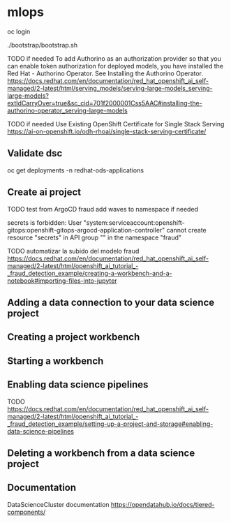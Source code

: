 # mlops

oc login

./bootstrap/bootstrap.sh

TODO if needed
To add Authorino as an authorization provider so that you can enable token authorization for deployed models, you have installed the Red Hat - Authorino Operator. See Installing the Authorino Operator.
https://docs.redhat.com/en/documentation/red_hat_openshift_ai_self-managed/2-latest/html/serving_models/serving-large-models_serving-large-models?extIdCarryOver=true&sc_cid=701f2000001Css5AAC#installing-the-authorino-operator_serving-large-models

TODO if needed
Use Existing OpenShift Certificate for Single Stack Serving
https://ai-on-openshift.io/odh-rhoai/single-stack-serving-certificate/


## Validate dsc
oc get deployments -n redhat-ods-applications

## Create ai project
TODO
test from ArgoCD fraud 
add waves to namespace if needed

secrets is forbidden: User "system:serviceaccount:openshift-gitops:openshift-gitops-argocd-application-controller" cannot create resource "secrets" in API group "" in the namespace "fraud"


TODO
automatizar la subido del modelo fraud
https://docs.redhat.com/en/documentation/red_hat_openshift_ai_self-managed/2-latest/html/openshift_ai_tutorial_-_fraud_detection_example/creating-a-workbench-and-a-notebook#importing-files-into-jupyter



## Adding a data connection to your data science project


## Creating a project workbench



## Starting a workbench

## Enabling data science pipelines
TODO 
https://docs.redhat.com/en/documentation/red_hat_openshift_ai_self-managed/2-latest/html/openshift_ai_tutorial_-_fraud_detection_example/setting-up-a-project-and-storage#enabling-data-science-pipelines


## Deleting a workbench from a data science project

## Documentation
DataScienceCluster documentation
https://opendatahub.io/docs/tiered-components/